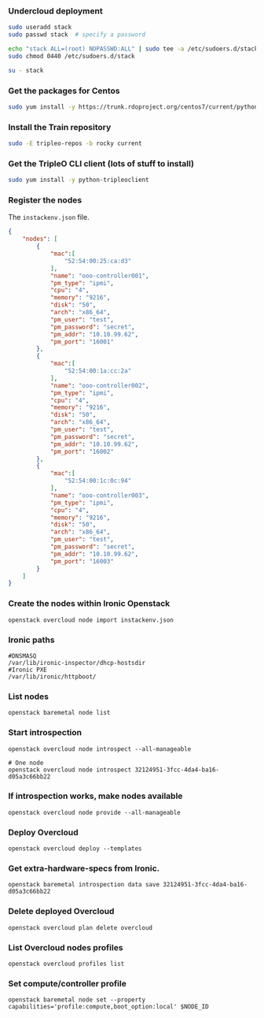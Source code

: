### Undercloud deployment
```bash
sudo useradd stack
sudo passwd stack  # specify a password

echo "stack ALL=(root) NOPASSWD:ALL" | sudo tee -a /etc/sudoers.d/stack
sudo chmod 0440 /etc/sudoers.d/stack

su - stack
```

### Get the packages for Centos
```bash
sudo yum install -y https://trunk.rdoproject.org/centos7/current/python2-tripleo-repos-0.0.1-0.20191108012952.2655019.el7.noarch.rpm
```

### Install the Train repository
```bash
sudo -E tripleo-repos -b rocky current
```

### Get the TripleO CLI client (lots of stuff to install)
```bash
sudo yum install -y python-tripleoclient
```

### Register the nodes
The `instackenv.json` file.
```json
{
    "nodes": [
        {
            "mac":[
                "52:54:00:25:ca:d3"
            ],
            "name": "ooo-controller001",
            "pm_type": "ipmi",
            "cpu": "4",
            "memory": "9216",
            "disk": "50",
            "arch": "x86_64",
            "pm_user": "test",
            "pm_password": "secret",
            "pm_addr": "10.10.99.62",
            "pm_port": "16001"
        },
        {
            "mac":[
                "52:54:00:1a:cc:2a"
            ], 
            "name": "ooo-controller002",
            "pm_type": "ipmi",
            "cpu": "4",
            "memory": "9216",
            "disk": "50",
            "arch": "x86_64",
            "pm_user": "test",
            "pm_password": "secret",
            "pm_addr": "10.10.99.62",
            "pm_port": "16002"
        },
        {
            "mac":[
                "52:54:00:1c:0c:94"
            ],
            "name": "ooo-controller003",
            "pm_type": "ipmi",
            "cpu": "4",
            "memory": "9216",
            "disk": "50",
            "arch": "x86_64",
            "pm_user": "test",
            "pm_password": "secret",
            "pm_addr": "10.10.99.62",
            "pm_port": "16003"
        }
    ]
}
```
### Create the nodes within Ironic Openstack
```
openstack overcloud node import instackenv.json
```

### Ironic paths
```shell
#DNSMASQ
/var/lib/ironic-inspector/dhcp-hostsdir
#Ironic PXE
/var/lib/ironic/httpboot/
```

### List nodes
```
openstack baremetal node list
``` 

### Start introspection
```
openstack overcloud node introspect --all-manageable

# One node
openstack overcloud node introspect 32124951-3fcc-4da4-ba16-d05a3c66bb22
``` 

### If introspection works, make nodes available
```
openstack overcloud node provide --all-manageable
```

### Deploy Overcloud
```
openstack overcloud deploy --templates
```

### Get extra-hardware-specs from Ironic.
```
openstack baremetal introspection data save 32124951-3fcc-4da4-ba16-d05a3c66bb22
```

### Delete deployed Overcloud
```
openstack overcloud plan delete overcloud
```

### List Overcloud nodes profiles
```
openstack overcloud profiles list
```

### Set compute/controller profile
```
openstack baremetal node set --property capabilities='profile:compute,boot_option:local' $NODE_ID
```


